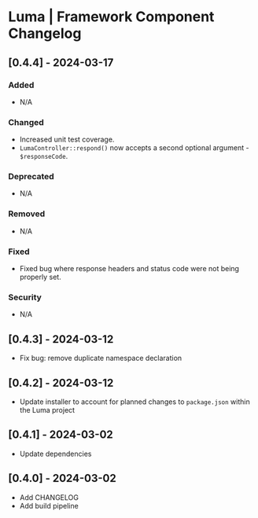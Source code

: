 # Luma | Framework Component Changelog

## [0.4.4] - 2024-03-17
### Added
- N/A

### Changed
- Increased unit test coverage.
- `LumaController::respond()` now accepts a second optional argument - `$responseCode`.

### Deprecated
- N/A

### Removed
- N/A

### Fixed
- Fixed bug where response headers and status code were not being properly set.

### Security
- N/A

## [0.4.3] - 2024-03-12
- Fix bug: remove duplicate namespace declaration

## [0.4.2] - 2024-03-12
- Update installer to account for planned changes to `package.json` within the Luma project

## [0.4.1] - 2024-03-02
- Update dependencies

## [0.4.0] - 2024-03-02
- Add CHANGELOG
- Add build pipeline